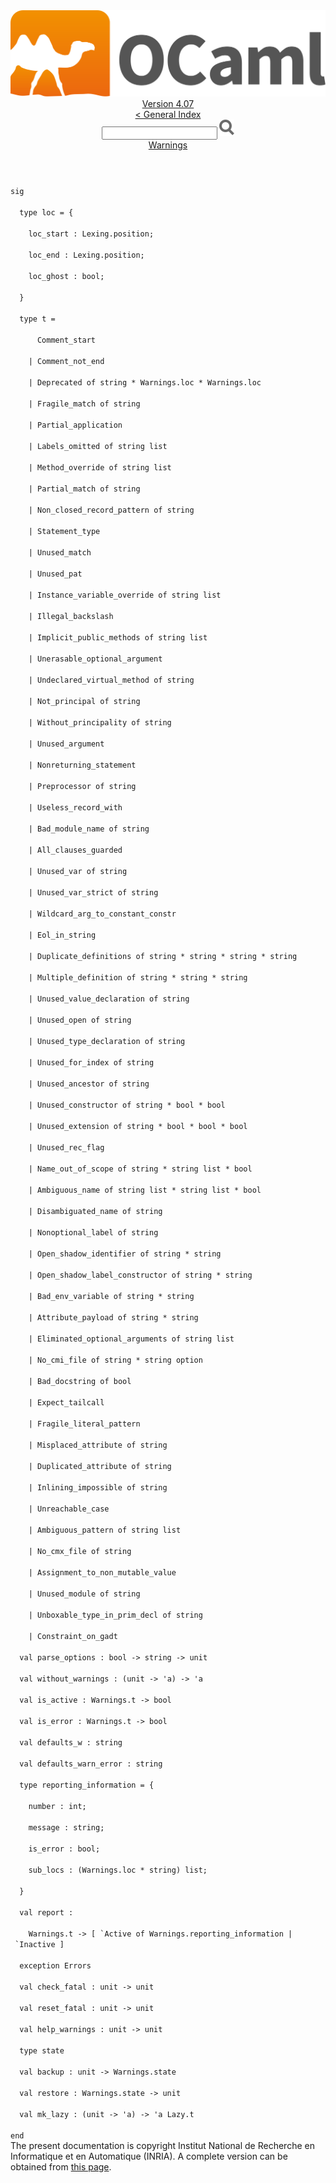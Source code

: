 <!-- ((! set title API !)) ((! set documentation !)) ((! set api !)) ((! set nobreadcrumb !)) -->
<div class="api"><header><nav class="toc brand"><a class="brand" href="https://ocaml.org/"><img src="colour-logo-gray.svg" class="svg" alt="OCaml"></a></nav><nav class="toc"><div class="toc_version"><a href="/docs" id="version-select">Version 4.07</a></div><a href="index.html">&lt; General Index</a><div class="api_search"><input type="text" name="apisearch" id="api_search" oninput="mySearch(false);" onkeypress="this.oninput();" onclick="this.oninput();" onpaste="this.oninput();">
<img src="search_icon.svg" alt="Search" class="svg" onclick="mySearch(false)"></div>
<div id="search_results"></div><div class="toc_title"><a href="Warnings.html">Warnings</a></div><ul></ul></nav></header>
<code class="code"><span class="keyword">sig</span><br>
&nbsp;&nbsp;<span class="keyword">type</span>&nbsp;loc&nbsp;=&nbsp;{<br>
&nbsp;&nbsp;&nbsp;&nbsp;loc_start&nbsp;:&nbsp;<span class="constructor">Lexing</span>.position;<br>
&nbsp;&nbsp;&nbsp;&nbsp;loc_end&nbsp;:&nbsp;<span class="constructor">Lexing</span>.position;<br>
&nbsp;&nbsp;&nbsp;&nbsp;loc_ghost&nbsp;:&nbsp;bool;<br>
&nbsp;&nbsp;}<br>
&nbsp;&nbsp;<span class="keyword">type</span>&nbsp;t&nbsp;=<br>
&nbsp;&nbsp;&nbsp;&nbsp;&nbsp;&nbsp;<span class="constructor">Comment_start</span><br>
&nbsp;&nbsp;&nbsp;&nbsp;<span class="keywordsign">|</span>&nbsp;<span class="constructor">Comment_not_end</span><br>
&nbsp;&nbsp;&nbsp;&nbsp;<span class="keywordsign">|</span>&nbsp;<span class="constructor">Deprecated</span>&nbsp;<span class="keyword">of</span>&nbsp;string&nbsp;*&nbsp;<span class="constructor">Warnings</span>.loc&nbsp;*&nbsp;<span class="constructor">Warnings</span>.loc<br>
&nbsp;&nbsp;&nbsp;&nbsp;<span class="keywordsign">|</span>&nbsp;<span class="constructor">Fragile_match</span>&nbsp;<span class="keyword">of</span>&nbsp;string<br>
&nbsp;&nbsp;&nbsp;&nbsp;<span class="keywordsign">|</span>&nbsp;<span class="constructor">Partial_application</span><br>
&nbsp;&nbsp;&nbsp;&nbsp;<span class="keywordsign">|</span>&nbsp;<span class="constructor">Labels_omitted</span>&nbsp;<span class="keyword">of</span>&nbsp;string&nbsp;list<br>
&nbsp;&nbsp;&nbsp;&nbsp;<span class="keywordsign">|</span>&nbsp;<span class="constructor">Method_override</span>&nbsp;<span class="keyword">of</span>&nbsp;string&nbsp;list<br>
&nbsp;&nbsp;&nbsp;&nbsp;<span class="keywordsign">|</span>&nbsp;<span class="constructor">Partial_match</span>&nbsp;<span class="keyword">of</span>&nbsp;string<br>
&nbsp;&nbsp;&nbsp;&nbsp;<span class="keywordsign">|</span>&nbsp;<span class="constructor">Non_closed_record_pattern</span>&nbsp;<span class="keyword">of</span>&nbsp;string<br>
&nbsp;&nbsp;&nbsp;&nbsp;<span class="keywordsign">|</span>&nbsp;<span class="constructor">Statement_type</span><br>
&nbsp;&nbsp;&nbsp;&nbsp;<span class="keywordsign">|</span>&nbsp;<span class="constructor">Unused_match</span><br>
&nbsp;&nbsp;&nbsp;&nbsp;<span class="keywordsign">|</span>&nbsp;<span class="constructor">Unused_pat</span><br>
&nbsp;&nbsp;&nbsp;&nbsp;<span class="keywordsign">|</span>&nbsp;<span class="constructor">Instance_variable_override</span>&nbsp;<span class="keyword">of</span>&nbsp;string&nbsp;list<br>
&nbsp;&nbsp;&nbsp;&nbsp;<span class="keywordsign">|</span>&nbsp;<span class="constructor">Illegal_backslash</span><br>
&nbsp;&nbsp;&nbsp;&nbsp;<span class="keywordsign">|</span>&nbsp;<span class="constructor">Implicit_public_methods</span>&nbsp;<span class="keyword">of</span>&nbsp;string&nbsp;list<br>
&nbsp;&nbsp;&nbsp;&nbsp;<span class="keywordsign">|</span>&nbsp;<span class="constructor">Unerasable_optional_argument</span><br>
&nbsp;&nbsp;&nbsp;&nbsp;<span class="keywordsign">|</span>&nbsp;<span class="constructor">Undeclared_virtual_method</span>&nbsp;<span class="keyword">of</span>&nbsp;string<br>
&nbsp;&nbsp;&nbsp;&nbsp;<span class="keywordsign">|</span>&nbsp;<span class="constructor">Not_principal</span>&nbsp;<span class="keyword">of</span>&nbsp;string<br>
&nbsp;&nbsp;&nbsp;&nbsp;<span class="keywordsign">|</span>&nbsp;<span class="constructor">Without_principality</span>&nbsp;<span class="keyword">of</span>&nbsp;string<br>
&nbsp;&nbsp;&nbsp;&nbsp;<span class="keywordsign">|</span>&nbsp;<span class="constructor">Unused_argument</span><br>
&nbsp;&nbsp;&nbsp;&nbsp;<span class="keywordsign">|</span>&nbsp;<span class="constructor">Nonreturning_statement</span><br>
&nbsp;&nbsp;&nbsp;&nbsp;<span class="keywordsign">|</span>&nbsp;<span class="constructor">Preprocessor</span>&nbsp;<span class="keyword">of</span>&nbsp;string<br>
&nbsp;&nbsp;&nbsp;&nbsp;<span class="keywordsign">|</span>&nbsp;<span class="constructor">Useless_record_with</span><br>
&nbsp;&nbsp;&nbsp;&nbsp;<span class="keywordsign">|</span>&nbsp;<span class="constructor">Bad_module_name</span>&nbsp;<span class="keyword">of</span>&nbsp;string<br>
&nbsp;&nbsp;&nbsp;&nbsp;<span class="keywordsign">|</span>&nbsp;<span class="constructor">All_clauses_guarded</span><br>
&nbsp;&nbsp;&nbsp;&nbsp;<span class="keywordsign">|</span>&nbsp;<span class="constructor">Unused_var</span>&nbsp;<span class="keyword">of</span>&nbsp;string<br>
&nbsp;&nbsp;&nbsp;&nbsp;<span class="keywordsign">|</span>&nbsp;<span class="constructor">Unused_var_strict</span>&nbsp;<span class="keyword">of</span>&nbsp;string<br>
&nbsp;&nbsp;&nbsp;&nbsp;<span class="keywordsign">|</span>&nbsp;<span class="constructor">Wildcard_arg_to_constant_constr</span><br>
&nbsp;&nbsp;&nbsp;&nbsp;<span class="keywordsign">|</span>&nbsp;<span class="constructor">Eol_in_string</span><br>
&nbsp;&nbsp;&nbsp;&nbsp;<span class="keywordsign">|</span>&nbsp;<span class="constructor">Duplicate_definitions</span>&nbsp;<span class="keyword">of</span>&nbsp;string&nbsp;*&nbsp;string&nbsp;*&nbsp;string&nbsp;*&nbsp;string<br>
&nbsp;&nbsp;&nbsp;&nbsp;<span class="keywordsign">|</span>&nbsp;<span class="constructor">Multiple_definition</span>&nbsp;<span class="keyword">of</span>&nbsp;string&nbsp;*&nbsp;string&nbsp;*&nbsp;string<br>
&nbsp;&nbsp;&nbsp;&nbsp;<span class="keywordsign">|</span>&nbsp;<span class="constructor">Unused_value_declaration</span>&nbsp;<span class="keyword">of</span>&nbsp;string<br>
&nbsp;&nbsp;&nbsp;&nbsp;<span class="keywordsign">|</span>&nbsp;<span class="constructor">Unused_open</span>&nbsp;<span class="keyword">of</span>&nbsp;string<br>
&nbsp;&nbsp;&nbsp;&nbsp;<span class="keywordsign">|</span>&nbsp;<span class="constructor">Unused_type_declaration</span>&nbsp;<span class="keyword">of</span>&nbsp;string<br>
&nbsp;&nbsp;&nbsp;&nbsp;<span class="keywordsign">|</span>&nbsp;<span class="constructor">Unused_for_index</span>&nbsp;<span class="keyword">of</span>&nbsp;string<br>
&nbsp;&nbsp;&nbsp;&nbsp;<span class="keywordsign">|</span>&nbsp;<span class="constructor">Unused_ancestor</span>&nbsp;<span class="keyword">of</span>&nbsp;string<br>
&nbsp;&nbsp;&nbsp;&nbsp;<span class="keywordsign">|</span>&nbsp;<span class="constructor">Unused_constructor</span>&nbsp;<span class="keyword">of</span>&nbsp;string&nbsp;*&nbsp;bool&nbsp;*&nbsp;bool<br>
&nbsp;&nbsp;&nbsp;&nbsp;<span class="keywordsign">|</span>&nbsp;<span class="constructor">Unused_extension</span>&nbsp;<span class="keyword">of</span>&nbsp;string&nbsp;*&nbsp;bool&nbsp;*&nbsp;bool&nbsp;*&nbsp;bool<br>
&nbsp;&nbsp;&nbsp;&nbsp;<span class="keywordsign">|</span>&nbsp;<span class="constructor">Unused_rec_flag</span><br>
&nbsp;&nbsp;&nbsp;&nbsp;<span class="keywordsign">|</span>&nbsp;<span class="constructor">Name_out_of_scope</span>&nbsp;<span class="keyword">of</span>&nbsp;string&nbsp;*&nbsp;string&nbsp;list&nbsp;*&nbsp;bool<br>
&nbsp;&nbsp;&nbsp;&nbsp;<span class="keywordsign">|</span>&nbsp;<span class="constructor">Ambiguous_name</span>&nbsp;<span class="keyword">of</span>&nbsp;string&nbsp;list&nbsp;*&nbsp;string&nbsp;list&nbsp;*&nbsp;bool<br>
&nbsp;&nbsp;&nbsp;&nbsp;<span class="keywordsign">|</span>&nbsp;<span class="constructor">Disambiguated_name</span>&nbsp;<span class="keyword">of</span>&nbsp;string<br>
&nbsp;&nbsp;&nbsp;&nbsp;<span class="keywordsign">|</span>&nbsp;<span class="constructor">Nonoptional_label</span>&nbsp;<span class="keyword">of</span>&nbsp;string<br>
&nbsp;&nbsp;&nbsp;&nbsp;<span class="keywordsign">|</span>&nbsp;<span class="constructor">Open_shadow_identifier</span>&nbsp;<span class="keyword">of</span>&nbsp;string&nbsp;*&nbsp;string<br>
&nbsp;&nbsp;&nbsp;&nbsp;<span class="keywordsign">|</span>&nbsp;<span class="constructor">Open_shadow_label_constructor</span>&nbsp;<span class="keyword">of</span>&nbsp;string&nbsp;*&nbsp;string<br>
&nbsp;&nbsp;&nbsp;&nbsp;<span class="keywordsign">|</span>&nbsp;<span class="constructor">Bad_env_variable</span>&nbsp;<span class="keyword">of</span>&nbsp;string&nbsp;*&nbsp;string<br>
&nbsp;&nbsp;&nbsp;&nbsp;<span class="keywordsign">|</span>&nbsp;<span class="constructor">Attribute_payload</span>&nbsp;<span class="keyword">of</span>&nbsp;string&nbsp;*&nbsp;string<br>
&nbsp;&nbsp;&nbsp;&nbsp;<span class="keywordsign">|</span>&nbsp;<span class="constructor">Eliminated_optional_arguments</span>&nbsp;<span class="keyword">of</span>&nbsp;string&nbsp;list<br>
&nbsp;&nbsp;&nbsp;&nbsp;<span class="keywordsign">|</span>&nbsp;<span class="constructor">No_cmi_file</span>&nbsp;<span class="keyword">of</span>&nbsp;string&nbsp;*&nbsp;string&nbsp;option<br>
&nbsp;&nbsp;&nbsp;&nbsp;<span class="keywordsign">|</span>&nbsp;<span class="constructor">Bad_docstring</span>&nbsp;<span class="keyword">of</span>&nbsp;bool<br>
&nbsp;&nbsp;&nbsp;&nbsp;<span class="keywordsign">|</span>&nbsp;<span class="constructor">Expect_tailcall</span><br>
&nbsp;&nbsp;&nbsp;&nbsp;<span class="keywordsign">|</span>&nbsp;<span class="constructor">Fragile_literal_pattern</span><br>
&nbsp;&nbsp;&nbsp;&nbsp;<span class="keywordsign">|</span>&nbsp;<span class="constructor">Misplaced_attribute</span>&nbsp;<span class="keyword">of</span>&nbsp;string<br>
&nbsp;&nbsp;&nbsp;&nbsp;<span class="keywordsign">|</span>&nbsp;<span class="constructor">Duplicated_attribute</span>&nbsp;<span class="keyword">of</span>&nbsp;string<br>
&nbsp;&nbsp;&nbsp;&nbsp;<span class="keywordsign">|</span>&nbsp;<span class="constructor">Inlining_impossible</span>&nbsp;<span class="keyword">of</span>&nbsp;string<br>
&nbsp;&nbsp;&nbsp;&nbsp;<span class="keywordsign">|</span>&nbsp;<span class="constructor">Unreachable_case</span><br>
&nbsp;&nbsp;&nbsp;&nbsp;<span class="keywordsign">|</span>&nbsp;<span class="constructor">Ambiguous_pattern</span>&nbsp;<span class="keyword">of</span>&nbsp;string&nbsp;list<br>
&nbsp;&nbsp;&nbsp;&nbsp;<span class="keywordsign">|</span>&nbsp;<span class="constructor">No_cmx_file</span>&nbsp;<span class="keyword">of</span>&nbsp;string<br>
&nbsp;&nbsp;&nbsp;&nbsp;<span class="keywordsign">|</span>&nbsp;<span class="constructor">Assignment_to_non_mutable_value</span><br>
&nbsp;&nbsp;&nbsp;&nbsp;<span class="keywordsign">|</span>&nbsp;<span class="constructor">Unused_module</span>&nbsp;<span class="keyword">of</span>&nbsp;string<br>
&nbsp;&nbsp;&nbsp;&nbsp;<span class="keywordsign">|</span>&nbsp;<span class="constructor">Unboxable_type_in_prim_decl</span>&nbsp;<span class="keyword">of</span>&nbsp;string<br>
&nbsp;&nbsp;&nbsp;&nbsp;<span class="keywordsign">|</span>&nbsp;<span class="constructor">Constraint_on_gadt</span><br>
&nbsp;&nbsp;<span class="keyword">val</span>&nbsp;parse_options&nbsp;:&nbsp;bool&nbsp;<span class="keywordsign">-&gt;</span>&nbsp;string&nbsp;<span class="keywordsign">-&gt;</span>&nbsp;unit<br>
&nbsp;&nbsp;<span class="keyword">val</span>&nbsp;without_warnings&nbsp;:&nbsp;(unit&nbsp;<span class="keywordsign">-&gt;</span>&nbsp;<span class="keywordsign">'</span>a)&nbsp;<span class="keywordsign">-&gt;</span>&nbsp;<span class="keywordsign">'</span>a<br>
&nbsp;&nbsp;<span class="keyword">val</span>&nbsp;is_active&nbsp;:&nbsp;<span class="constructor">Warnings</span>.t&nbsp;<span class="keywordsign">-&gt;</span>&nbsp;bool<br>
&nbsp;&nbsp;<span class="keyword">val</span>&nbsp;is_error&nbsp;:&nbsp;<span class="constructor">Warnings</span>.t&nbsp;<span class="keywordsign">-&gt;</span>&nbsp;bool<br>
&nbsp;&nbsp;<span class="keyword">val</span>&nbsp;defaults_w&nbsp;:&nbsp;string<br>
&nbsp;&nbsp;<span class="keyword">val</span>&nbsp;defaults_warn_error&nbsp;:&nbsp;string<br>
&nbsp;&nbsp;<span class="keyword">type</span>&nbsp;reporting_information&nbsp;=&nbsp;{<br>
&nbsp;&nbsp;&nbsp;&nbsp;number&nbsp;:&nbsp;int;<br>
&nbsp;&nbsp;&nbsp;&nbsp;message&nbsp;:&nbsp;string;<br>
&nbsp;&nbsp;&nbsp;&nbsp;is_error&nbsp;:&nbsp;bool;<br>
&nbsp;&nbsp;&nbsp;&nbsp;sub_locs&nbsp;:&nbsp;(<span class="constructor">Warnings</span>.loc&nbsp;*&nbsp;string)&nbsp;list;<br>
&nbsp;&nbsp;}<br>
&nbsp;&nbsp;<span class="keyword">val</span>&nbsp;report&nbsp;:<br>
&nbsp;&nbsp;&nbsp;&nbsp;<span class="constructor">Warnings</span>.t&nbsp;<span class="keywordsign">-&gt;</span>&nbsp;[&nbsp;<span class="keywordsign">`</span><span class="constructor">Active</span>&nbsp;<span class="keyword">of</span>&nbsp;<span class="constructor">Warnings</span>.reporting_information&nbsp;<span class="keywordsign">|</span>&nbsp;<span class="keywordsign">`</span><span class="constructor">Inactive</span>&nbsp;]<br>
&nbsp;&nbsp;<span class="keyword">exception</span>&nbsp;<span class="constructor">Errors</span><br>
&nbsp;&nbsp;<span class="keyword">val</span>&nbsp;check_fatal&nbsp;:&nbsp;unit&nbsp;<span class="keywordsign">-&gt;</span>&nbsp;unit<br>
&nbsp;&nbsp;<span class="keyword">val</span>&nbsp;reset_fatal&nbsp;:&nbsp;unit&nbsp;<span class="keywordsign">-&gt;</span>&nbsp;unit<br>
&nbsp;&nbsp;<span class="keyword">val</span>&nbsp;help_warnings&nbsp;:&nbsp;unit&nbsp;<span class="keywordsign">-&gt;</span>&nbsp;unit<br>
&nbsp;&nbsp;<span class="keyword">type</span>&nbsp;state<br>
&nbsp;&nbsp;<span class="keyword">val</span>&nbsp;backup&nbsp;:&nbsp;unit&nbsp;<span class="keywordsign">-&gt;</span>&nbsp;<span class="constructor">Warnings</span>.state<br>
&nbsp;&nbsp;<span class="keyword">val</span>&nbsp;restore&nbsp;:&nbsp;<span class="constructor">Warnings</span>.state&nbsp;<span class="keywordsign">-&gt;</span>&nbsp;unit<br>
&nbsp;&nbsp;<span class="keyword">val</span>&nbsp;mk_lazy&nbsp;:&nbsp;(unit&nbsp;<span class="keywordsign">-&gt;</span>&nbsp;<span class="keywordsign">'</span>a)&nbsp;<span class="keywordsign">-&gt;</span>&nbsp;<span class="keywordsign">'</span>a&nbsp;<span class="constructor">Lazy</span>.t<br>
<span class="keyword">end</span></code>
<div class="copyright">The present documentation is copyright Institut National de Recherche en Informatique et en Automatique (INRIA). A complete version can be obtained from <a href="http://caml.inria.fr/pub/docs/manual-ocaml/">this page</a>.</div></div>